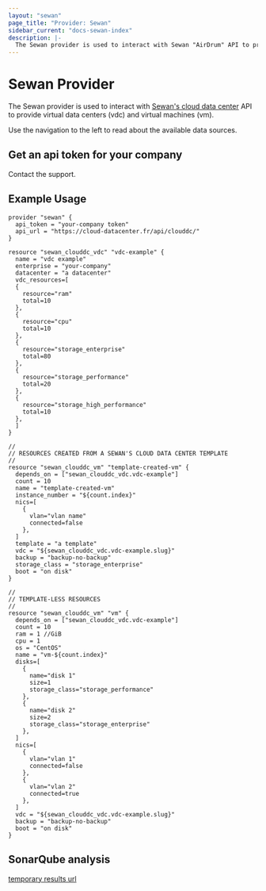 ```yaml
---
layout: "sewan"
page_title: "Provider: Sewan"
sidebar_current: "docs-sewan-index"
description: |-
  The Sewan provider is used to interact with Sewan "AirDrum" API to provide vdc and vms.
---
```


# Sewan Provider

The Sewan provider is used to interact with [Sewan's cloud data center](https://www.sewan.fr/cloud-data-center/) API to provide virtual data centers (vdc) and virtual machines (vm).

Use the navigation to the left to read about the available data sources.

## Get an api token for your company

Contact the support.

## Example Usage

```hcl
provider "sewan" {
  api_token = "your-company token"
  api_url = "https://cloud-datacenter.fr/api/clouddc/"
}

resource "sewan_clouddc_vdc" "vdc-example" {
  name = "vdc example"
  enterprise = "your-company"
  datacenter = "a datacenter"
  vdc_resources=[
  {
    resource="ram"
    total=10
  },
  {
    resource="cpu"
    total=10
  },
  {
    resource="storage_enterprise"
    total=80
  },
  {
    resource="storage_performance"
    total=20
  },
  {
    resource="storage_high_performance"
    total=10
  },
  ]
}

//
// RESOURCES CREATED FROM A SEWAN'S CLOUD DATA CENTER TEMPLATE
//
resource "sewan_clouddc_vm" "template-created-vm" {
  depends_on = ["sewan_clouddc_vdc.vdc-example"]
  count = 10
  name = "template-created-vm"
  instance_number = "${count.index}"
  nics=[
    {
      vlan="vlan name"
      connected=false
    },
  ]
  template = "a template"
  vdc = "${sewan_clouddc_vdc.vdc-example.slug}"
  backup = "backup-no-backup"
  storage_class = "storage_enterprise"
  boot = "on disk"
}

//
// TEMPLATE-LESS RESOURCES
//
resource "sewan_clouddc_vm" "vm" {
  depends_on = ["sewan_clouddc_vdc.vdc-example"]
  count = 10
  ram = 1 //GiB
  cpu = 1
  os = "CentOS"
  name = "vm-${count.index}"
  disks=[
    {
      name="disk 1"
      size=1
      storage_class="storage_performance"
    },
    {
      name="disk 2"
      size=2
      storage_class="storage_enterprise"
    },
  ]
  nics=[
    {
      vlan="vlan 1"
      connected=false
    },
    {
      vlan="vlan 2"
      connected=true
    },
  ]
  vdc = "${sewan_clouddc_vdc.vdc-example.slug}"
  backup = "backup-no-backup"
  boot = "on disk"
}
```
## SonarQube analysis

[temporary results url](https://sonarcloud.io/organizations/jeanlefou-github/projects?sort=security)
